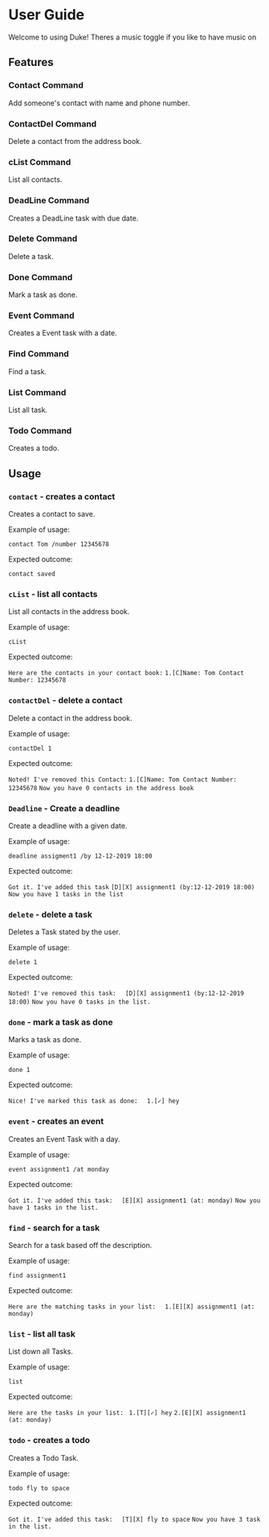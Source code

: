 # User Guide

Welcome to using Duke! Theres a music toggle if you like to have music on

## Features 

### Contact Command
Add someone's contact with name and phone number.

### ContactDel Command
Delete a contact from the address book.

### cList Command
List all contacts.

### DeadLine Command
Creates a DeadLine task with due date.

### Delete Command
Delete a task.

### Done Command
Mark a task as done.

### Event Command
Creates a Event task with a date.

### Find Command
Find a task.

### List Command
List all task.

### Todo Command
Creates a todo.


## Usage

### `contact` - creates a contact

Creates a contact to save.

Example of usage: 

`contact Tom /number 12345678`

Expected outcome:

`contact saved`

### `cList` - list all contacts

List all contacts in the address book.

Example of usage: 

`cList`

Expected outcome:

`Here are the contacts in your contact book:`
`1.[C]Name: Tom Contact Number: 12345678`

### `contactDel` - delete a contact

Delete a contact in the address book.

Example of usage: 

`contactDel 1`

Expected outcome:

`Noted! I've removed this Contact:`
`1.[C]Name: Tom Contact Number: 12345678`
`Now you have 0 contacts in the address book`


### `Deadline` - Create a deadline

Create a deadline with a given date.

Example of usage: 

`deadline assigment1 /by 12-12-2019 18:00`

Expected outcome:

`Got it. I've added this task`
`[D][X] assignment1 (by:12-12-2019 18:00)`
`Now you have 1 tasks in the list`

### `delete` - delete a task

Deletes a Task stated by the user.

Example of usage: 

`delete 1`

Expected outcome:

`Noted! I've removed this task:  `
`[D][X] assignment1 (by:12-12-2019 18:00)`
`Now you have 0 tasks in the list.`

### `done` - mark a task as done

Marks a task as done.

Example of usage: 

`done 1`

Expected outcome:

`Nice! I've marked this task as done:  `
`1.[✓] hey`
 	
### `event` - creates an event

Creates an Event Task with a day.

Example of usage: 

`event assignment1 /at monday`

Expected outcome:

`Got it. I've added this task:  `
`[E][X] assignment1 (at: monday)`
`Now you have 1 tasks in the list.`

### `find` - search for a task

Search for a task based off the description.

Example of usage: 

`find assignment1`

Expected outcome:

`Here are the matching tasks in your list:  `
`1.[E][X] assignment1 (at: monday)`

### `list` - list all task

List down all Tasks.

Example of usage: 

`list`

Expected outcome:

`Here are the tasks in your list: `
`1.[T][✓] hey`
`2.[E][X] assignment1 (at: monday)`
 
### `todo` - creates a todo

Creates a Todo Task.

Example of usage: 

`todo fly to space`

Expected outcome:

`Got it. I've added this task:  `
`[T][X] fly to space`
`Now you have 3 task in the list.`


